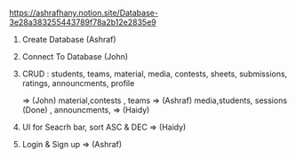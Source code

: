 https://ashrafhany.notion.site/Database-3e28a383255443789f78a2b12e2835e9


1) Create Database  (Ashraf)

2) Connect To Database (John)

3) CRUD : students, teams, material, media, contests, sheets, submissions, ratings, announcments, profile


    => (John)
material,contests , teams   => (Ashraf)
media,students, sessions (Done) , announcments,  => (Haidy)

5) UI for Seacrh bar, sort ASC & DEC => (Haidy)
6) Login & Sign up => (Ashraf)


